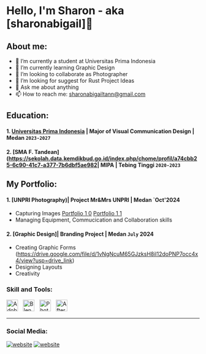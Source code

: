 # Hello, I'm Sharon - aka [sharonabigail]👋
## About me:
- 🔭 I’m currently a student at Universitas Prima Indonesia
- 🌱 I’m currently learning Graphic Design
- 👯 I’m looking to collaborate as Photographer
- 🤔 I’m looking for suggest for Rust Project Ideas
- 💬 Ask me about anything
- 📫 How to reach me: sharonabigailtann@gmail.com

## Education:
#### 1. [Universitas Prima Indonesia](https://unprimdn.ac.id/) | Major of Visual Communication Design | Medan `2023-2027`
#### 2. [SMA F. Tandean](https://sekolah.data.kemdikbud.go.id/index.php/chome/profil/a74cbb25-6c90-41c7-a377-7b6dbf5ae982| MIPA | Tebing Tinggi `2020-2023`

## My Portfolio:
#### 1. [UNPRI Photography)| Project Mr&Mrs UNPRI | Medan `Oct'2024
   - Capturing Images [Portfolio 1 0](https://github.com/user-attachments/assets/7628bebd-ed26-4097-a5ba-817f9207ede6) [Portfolio 1 1](https://github.com/user-attachments/assets/bbaa1cf0-f3f6-45be-8022-0c9634f516d6)
   - Managing Equipment, Commucication and Collaboration skills
#### 2. [Graphic Design]| Branding Project | Medan `July` 2024
   - Creating Graphic Forms (https://drive.google.com/file/d/1vNgNcuM65GJzksH8il12doPNP7occ4x4/view?usp=drive_link)
   - Designing Layouts
   - Creativity

### Skill and Tools:

[<img align="left" alt="Adobe Illustrator" width="30px" src="https://www.adobe.com/cc-shared/assets/img/product-icons/svg/illustrator-40.svg" style="padding-right:10px;" />][webdev]
[<img align="left" alt="Blender" width="30px" src="https://th.bing.com/th?id=OSAAS.6EB038D49D14777AA2D6B24BE4501905&w=72&h=72&c=17&rs=1&o=6&dpr=1.1&pid=5.1" style="padding-right:10px;" />][webdev]
[<img align="left" alt="Photoshop" width="30px" src="https://www.adobe.com/cc-shared/assets/img/product-icons/svg/photoshop-40.svg" style="padding-right:10px;" />][webdev]
[<img align="left" alt="After Effects" width="30px" src="https://www.adobe.com/cc-shared/assets/img/product-icons/svg/after-effects.svg" style="padding-right:0px;" />][webdev]

<br />
<br />

---
### Social Media:
[![website](./img/instagram-light.svg)](https://www.instagram.com/sharonabigailtann/#gh-light-mode-only)
[![website](./img/instagram-dark.svg)](https://www.instagram.com/sharonabigailtann/#gh-dark-mode-only)
&nbsp;&nbsp;



[webdev]: https://github.com/sharonabigail/sharonabigail
